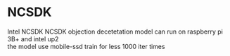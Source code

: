 # NCSDK
Intel NCSDK
NCSDK objection decetetation model can run on raspberry pi 3B+  and intel up2  
the model use mobile-ssd train for less 1000 iter times
